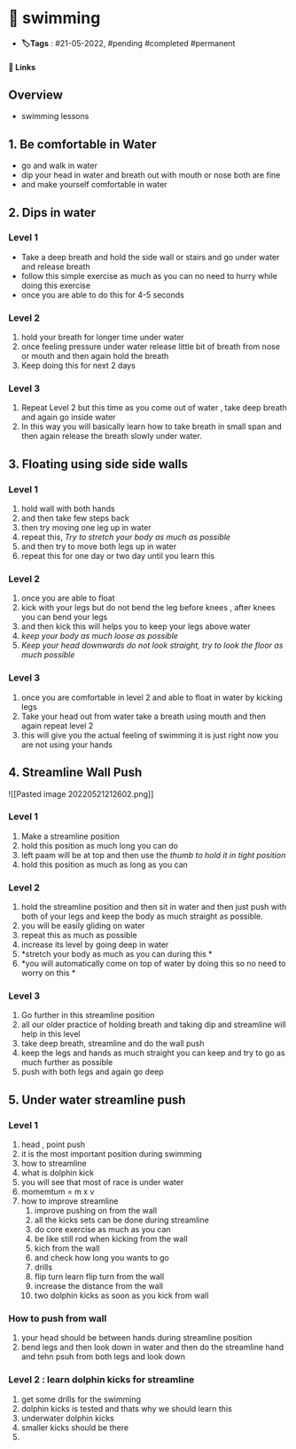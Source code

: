 # 📑 swimming

- **🏷️Tags** : #21-05-2022,  #pending #completed #permanent

#### 🔗 Links


## Overview
- swimming lessons 


## 1. Be comfortable in Water
- go and walk in water
- dip your head in water and breath out with mouth or nose both are fine
- and make yourself comfortable in water


## 2. Dips in water

### Level 1
- Take a deep breath and hold the side wall or stairs and go under water and release breath
- follow this simple exercise as much as you can no need to hurry while doing this exercise
- once you are able to do this for 4-5 seconds

### Level 2 
1. hold your breath for longer time under water
2. once feeling pressure under water release little bit of breath from nose or mouth and then again hold the breath
3. Keep doing this for next 2 days

### Level 3
1. Repeat Level 2 but this time as you come out of water , take deep breath and again go inside water
2. In this way you will basically learn how to take breath in small span and then again release the breath slowly under water.


## 3. Floating using side side walls

### Level 1
1. hold wall with both hands 
2. and then take few steps back 
3. then try moving one leg up in water 
4. repeat this, *Try to stretch your body as much as possible*
5. and then try to move both legs up in water 
6. repeat this for one day or two day until you learn this

### Level 2
1. once you are able to float 
2. kick with your legs but do not bend the leg before knees , after knees you can bend your legs
3. and then kick this will helps you to keep your legs above water 
4. *keep your body as much loose as possible*
5. *Keep your head downwards do not look  straight, try to look the floor as much possible*


### Level 3 
1. once you are comfortable in level 2 and able to float in water by kicking legs
2. Take your head out from water take a breath using mouth and then again repeat level 2
3. this will give you the actual feeling of swimming it is just right now you are not using your hands

## 4. Streamline Wall Push

![[Pasted image 20220521212602.png]]
### Level 1
1. Make a streamline position
2. hold this position as much long you can do
3. left paam will be at top and then use the *thumb to hold it in tight position*
4. hold this position as much as long as you can

### Level 2
1. hold the streamline position and then sit in water and then just push with both of your legs and keep the body as much straight as possible.
2. you will be easily gliding on water
3. repeat this as much as possible
4. increase its level by going deep in water
5. *stretch your body as much as you can during this *
6. *you will automatically come on top of water by doing this so no need to worry on this *


### Level 3 
1. Go further in this streamline position
2. all our older practice of holding breath and taking dip and streamline will help in this level
3. take deep breath, streamline and do the wall push 
4. keep the legs and hands as much straight you can keep and try to go as much further as possible
5. push with both legs and again go deep



## 5. Under water streamline push
### Level 1
1. head , point push
2. it is the most important position during swimming 
3. how to streamline
4. what is dolphin kick 
5. you will see that most of race is under water
6. momemtum = m x v
7.  how to improve streamline
	1. improve pushing on from the wall
	2. all the kicks sets can be done during streamline 
	3. do core exercise as much as you can 
	4. be like still rod when kicking from the wall
	5. kich from the wall
	6. and check how long you wants to go
	7. drills
	8. flip turn learn flip turn from the wall
	9. increase the distance from the wall
	10. two dolphin kicks as soon as you kick from wall 


### How to push from wall
1.  your head should be between hands during streamline position
2. bend legs and then look down in water and then do the streamline hand and tehn psuh from both legs and look down

### Level 2 : learn dolphin kicks for streamline
1. get some drills for the swimming
2. dolphin kicks is tested and thats why we should learn this 
3. underwater dolphin kicks
4. smaller kicks should be there
5. 